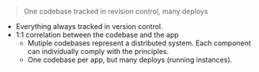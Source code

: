 > One codebase tracked in revision control, many deploys


- Everything always tracked in version control.
- 1:1 correlation between the codebase and the app
  - Mutiple codebases represent a distributed system. Each component can individually comply with the principles.
  - One codebase per app, but many deploys (running instances).